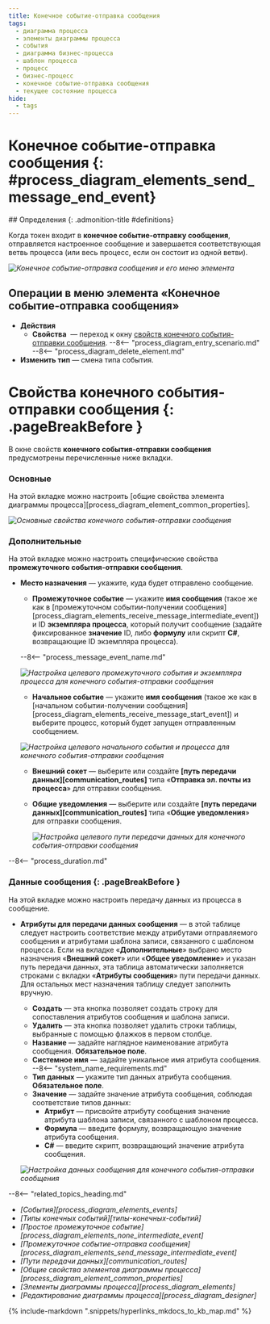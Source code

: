 ```yaml
---
title: Конечное событие-отправка сообщения
tags:
  - диаграмма процесса
  - элементы диаграммы процесса
  - события
  - диаграмма бизнес-процесса
  - шаблон процесса
  - процесс
  - бизнес-процесс
  - конечное событие-отправка сообщения
  - текущее состояние процесса
hide:
  - tags
---
```


# Конечное событие-отправка сообщения {: #process_diagram_elements_send_message_end_event}

<div class="admonition question" markdown="block">
## Определения {: .admonition-title #definitions}

Когда токен входит в **конечное событие-отправку сообщения**, отправляется настроенное сообщение и завершается соответствующая ветвь процесса (или весь процесс, если он состоит из одной ветви).

</div>

*![Конечное событие-отправка сообщения и его меню элемента](send_message_end_event.png)*

## Операции в меню элемента «Конечное событие-отправка сообщения»

- **Действия**
     - **Свойства** <i class="fa-light fa-gear"></i> — переход к окну [свойств конечного события-отправки сообщения](#свойства-конечного-события-отправки-сообщения).
    --8<-- "process_diagram_entry_scenario.md"
    --8<-- "process_diagram_delete_element.md"
- **Изменить тип** — смена типа события.

# Свойства конечного события-отправки сообщения {: .pageBreakBefore }

В  окне свойств **конечного события-отправки сообщения** предусмотрены перечисленные ниже вкладки.

### Основные

На этой вкладке можно настроить [общие свойства элемента диаграммы процесса][process_diagram_element_common_properties].

*![Основные свойства конечного события-отправки сообщения](send_message_end_event_general_properties.png)*

### Дополнительные

На этой вкладке можно настроить специфические свойства **промежуточного события-отправки сообщения**.

- **Место назначения** — укажите, куда будет отправлено сообщение.

    - **Промежуточное событие** — укажите **имя сообщения** (такое же как в [промежуточном событии-получении сообщения][process_diagram_elements_receive_message_intermediate_event]) и ID **экземпляра процесса**, который получит сообщение (задайте фиксированное **значение** ID, либо **формулу** или скрипт **C#**, возвращающие ID экземпляра процесса).

    --8<-- "process_message_event_name.md"

    *![Настройка целевого промежуточного события и экземпляра процесса для конечного события-отправки сообщения](send_message_end_event_process_instance.png)*

    - **Начальное событие** — укажите **имя сообщения** (такое же как в [начальном событии-получении сообщения][process_diagram_elements_receive_message_start_event]) и выберите процесс, который будет запущен отправленным сообщением.

    *![Настройка целевого начального события и процесса для конечного события-отправки сообщения](send_message_end_event_process.png)*

  - **Внешний сокет** — выберите или создайте **[путь передачи данных][communication_routes]** типа «**Отправка эл. почты из процесса**» для отправки сообщения.
  - **Общие уведомления** — выберите или создайте **[путь передачи данных][communication_routes]** типа «**Общие уведомления**» для отправки сообщения.

    *![Настройка целевого пути передачи данных для конечного события-отправки сообщения](send_message_end_event_communication_route.png)*

--8<-- "process_duration.md"

### Данные сообщения {: .pageBreakBefore }

На этой вкладке можно настроить передачу данных из процесса в сообщение.

- **Атрибуты для передачи данных сообщения** — в этой таблице следует настроить соответствие между атрибутами отправляемого сообщения и атрибутами шаблона записи, связанного с шаблоном процесса. Если на вкладке «**Дополнительные**» выбрано место назначения «**Внешний сокет**» или «**Общее уведомление**» и указан путь передачи данных, эта таблица автоматически заполняется строками с вкладки «**Атрибуты сообщения**» пути передачи данных. Для остальных мест назначения таблицу следует заполнить вручную.
    - **Создать** — эта кнопка позволяет создать строку для сопоставления атрибутов сообщения и шаблона записи.
    - **Удалить** — эта кнопка позволяет удалить строки таблицы, выбранные с помощью флажков в первом столбце.
    - **Название** — задайте наглядное наименование атрибута сообщения. **Обязательное поле**.
    - **Системное имя** — задайте уникальное имя атрибута сообщения.
    --8<-- "system_name_requirements.md"
    - **Тип данных** — укажите тип данных атрибута сообщения. **Обязательное поле**.
    - **Значение** — задайте значение атрибута сообщения, соблюдая соответствие типов данных:
        - **Атрибут** — присвойте атрибуту сообщения значение атрибута шаблона записи, связанного с шаблоном процесса.
        - **Формула** — введите формулу, возвращающую значение атрибута сообщения.
        - **C#** — введите скрипт, возвращающий значение атрибута сообщения.

    *![Настройка данных сообщения для конечного события-отправки сообщения](send_message_end_event_message_data.png)*

<div class="relatedTopics">

--8<-- "related_topics_heading.md"

- *[События][process_diagram_elements_events]*
- *[Типы конечных событий][типы-конечных-событий]*
- *[Простое промежуточное событие][process_diagram_elements_none_intermediate_event]*
- *[Промежуточное событие-отправка сообщения][process_diagram_elements_send_message_intermediate_event]*
- *[Пути передачи данных][communication_routes]*
- *[Общие свойства элементов диаграммы процесса][process_diagram_element_common_properties]*
- *[Элементы диаграммы процесса][process_diagram_elements]*
- *[Редактирование диаграммы процесса][process_diagram_designer]*

</div>

{% include-markdown ".snippets/hyperlinks_mkdocs_to_kb_map.md" %}
